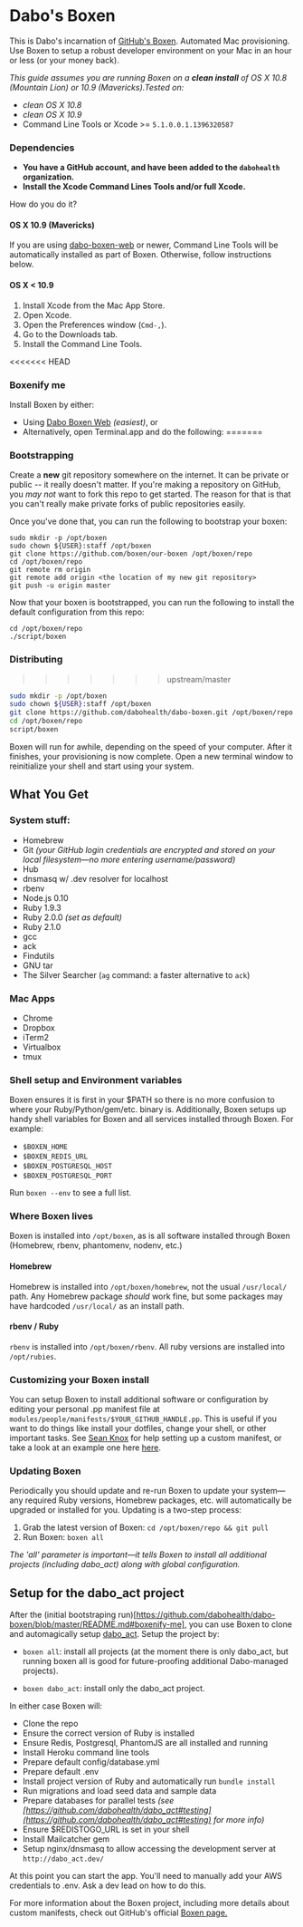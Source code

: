 # Dabo's Boxen

This is Dabo's incarnation of [GitHub's Boxen](https://boxen.github.com). Automated Mac provisioning. Use Boxen to setup a robust developer environment on your Mac in an hour or less (or your money back).

*This guide assumes you are running Boxen on a __clean install__ of OS X 10.8 (Mountain Lion) or 10.9 (Mavericks).Tested on:*
- *clean OS X 10.8*
- *clean OS X 10.9*
- Command Line Tools or Xcode >= `5.1.0.0.1.1396320587`

### Dependencies

- **You have a GitHub account, and have been added to the `dabohealth` organization.**
- **Install the Xcode Command Lines Tools and/or full Xcode.**

How do you do it?

#### OS X 10.9 (Mavericks)

If you are using [dabo-boxen-web](https://dabo-boxen-web.herokuapp.com)
or newer, Command Line Tools will be automatically installed as part of Boxen.
Otherwise, follow instructions below.

#### OS X < 10.9

1. Install Xcode from the Mac App Store.
1. Open Xcode.
1. Open the Preferences window (`Cmd-,`).
1. Go to the Downloads tab.
1. Install the Command Line Tools.

<<<<<<< HEAD

### Boxenify me

Install Boxen by either:
* Using [Dabo Boxen Web](https://dabo-boxen-web.herokuapp.com) *(easiest)*, or
* Alternatively, open Terminal.app and do the following:
=======
### Bootstrapping

Create a **new** git repository somewhere on the internet.
It can be private or public -- it really doesn't matter.
If you're making a repository on GitHub, you _may not_ want to fork this repo
to get started.
The reason for that is that you can't really make private forks of public
repositories easily.

Once you've done that, you can run the following to bootstrap
your boxen:

```
sudo mkdir -p /opt/boxen
sudo chown ${USER}:staff /opt/boxen
git clone https://github.com/boxen/our-boxen /opt/boxen/repo
cd /opt/boxen/repo
git remote rm origin
git remote add origin <the location of my new git repository>
git push -u origin master
```

Now that your boxen is bootstrapped, you can run the following to
install the default configuration from this repo:

```
cd /opt/boxen/repo
./script/boxen
```

### Distributing
>>>>>>> upstream/master

```bash
sudo mkdir -p /opt/boxen
sudo chown ${USER}:staff /opt/boxen
git clone https://github.com/dabohealth/dabo-boxen.git /opt/boxen/repo
cd /opt/boxen/repo
script/boxen
```

Boxen will run for awhile, depending on the speed of your computer. After it finishes, your provisioning is now complete. Open a new terminal window to reinitialize your shell and start using your system.

## What You Get

### System stuff:
* Homebrew
* Git *(your GitHub login credentials are encrypted and stored on your local filesystem—no more entering username/password)*
* Hub
* dnsmasq w/ .dev resolver for localhost
* rbenv
* Node.js 0.10
* Ruby 1.9.3
* Ruby 2.0.0 *(set as default)*
* Ruby 2.1.0
* gcc
* ack
* Findutils
* GNU tar
* The Silver Searcher (`ag` command: a faster alternative to `ack`)

### Mac Apps
* Chrome
* Dropbox
* iTerm2
* Virtualbox
* tmux

### Shell setup and Environment variables
Boxen ensures it is first in your $PATH so there is no more confusion to where your Ruby/Python/gem/etc. binary is. Additionally, Boxen setups up handy shell variables for Boxen and all services installed through Boxen. For example:
* `$BOXEN_HOME`
* `$BOXEN_REDIS_URL`
* `$BOXEN_POSTGRESQL_HOST`
* `$BOXEN_POSTGRESQL_PORT`

Run `boxen --env` to see a full list.

### Where Boxen lives
Boxen is installed into `/opt/boxen`, as is all software installed through Boxen (Homebrew, rbenv, phantomenv, nodenv, etc.)
#### Homebrew
Homebrew is installed into `/opt/boxen/homebrew`, not the usual `/usr/local/` path. Any Homebrew package *should* work fine, but some packages may have hardcoded `/usr/local/` as an install path.
#### rbenv / Ruby
`rbenv` is installed into `/opt/boxen/rbenv`. All ruby versions are installed into `/opt/rubies`.

### Customizing your Boxen install
You can setup Boxen to install additional software or configuration by editing your personal .pp manifest file at `modules/people/manifests/$YOUR_GITHUB_HANDLE.pp`. This is useful if you want to do things like install your dotfiles, change your shell, or other important tasks. See [Sean Knox](https://github.com/seanknox) for help setting up a custom manifest, or take a look at an example one here [here](https://github.com/boxen/our-boxen/blob/master/modules/people/README.md).

### Updating Boxen
Periodically you should update and re-run Boxen to update your system—any required Ruby versions, Homebrew packages, etc. will automatically be upgraded or installed for you. Updating is a two-step process:

1. Grab the latest version of Boxen: `cd /opt/boxen/repo && git pull`
2. Run Boxen: `boxen all`

*The 'all' parameter is important—it tells Boxen to install all additional projects (including dabo_act) along with global configuration.*

## Setup for the dabo_act project

After the (initial bootstraping run)[https://github.com/dabohealth/dabo-boxen/blob/master/README.md#boxenify-me], you can use Boxen to clone and automagically setup [dabo_act](https://github.com/dabohealth/dabo_act). Setup the project by:

* `boxen all`: install all projects (at the moment there is only dabo_act, but running boxen all is good for future-proofing additional Dabo-managed projects).

* `boxen dabo_act`: install only the dabo_act project.

In either case Boxen will:

* Clone the repo
* Ensure the correct version of Ruby is installed
* Ensure Redis, Postgresql, PhantomJS are all installed and running
* Install Heroku command line tools
* Prepare default config/database.yml
* Prepare default .env
* Install project version of Ruby and automatically run `bundle install`
* Run migrations and load seed data and sample data
* Prepare databases for parallel tests *(see [https://github.com/dabohealth/dabo_act#testing](https://github.com/dabohealth/dabo_act#testing) for more info)*
* Ensure $REDISTOGO_URL is set in your shell
* Install Mailcatcher gem
* Setup nginx/dnsmasq to allow accessing the development server at `http://dabo_act.dev/`

At this point you can start the app. You'll need to manually add your AWS credentials to .env. Ask a dev lead on how to do this.

For more information about the Boxen project, including more details about custom manifests, check out GitHub's official [Boxen page.](https://github.com/boxen/our-boxen)

